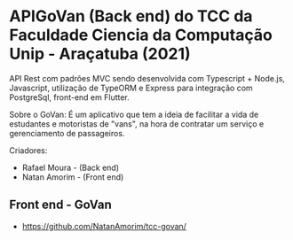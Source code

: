 # APIGoVan (Back end) do TCC da Faculdade Ciencia da Computação Unip - Araçatuba (2021)

API Rest com padrões MVC sendo desenvolvida com Typescript + Node.js, Javascript, utilização de TypeORM e Express para integração com PostgreSql, front-end em Flutter.

Sobre o GoVan: É um aplicativo que tem a ideia de facilitar a vida de estudantes e motoristas de "vans", na hora de contratar um serviço e gerenciamento de passageiros.

Criadores:

- Rafael Moura - (Back end)
- Natan Amorim - (Front end)

## Front end - GoVan

- https://github.com/NatanAmorim/tcc-govan/
